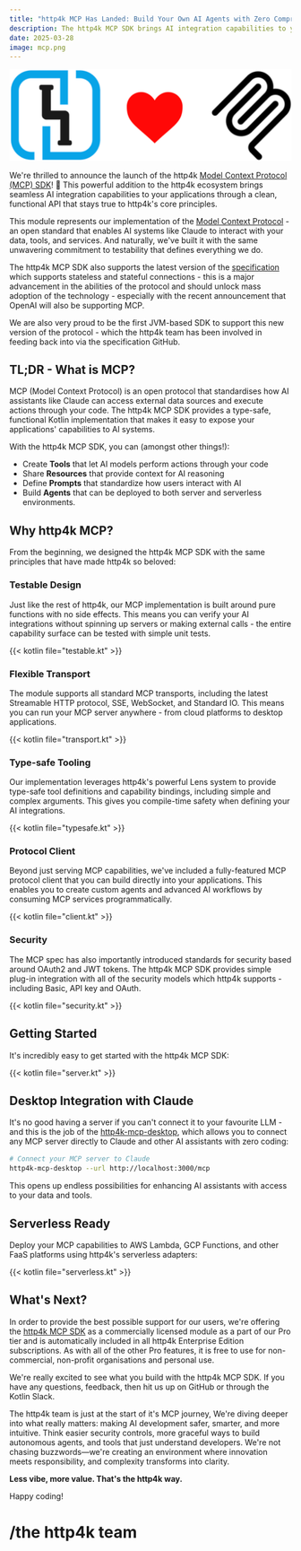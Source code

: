 ```yaml
---
title: "http4k MCP Has Landed: Build Your Own AI Agents with Zero Compromise on Testability!"
description: The http4k MCP SDK brings AI integration capabilities to your http4k applications with the same testability-first approach you know and love.
date: 2025-03-28
image: mcp.png
---
```


<img class="imageMid my-4" src="./http4k-mcp.png" alt="http4k MCP logo"/>

We're thrilled to announce the launch of the http4k [Model Context Protocol (MCP) SDK](https://mcp.http4k.org)! 🚀
This powerful addition to the http4k ecosystem brings seamless AI integration capabilities to your applications through
a clean, functional API that stays true to http4k's core principles.

This module represents our implementation of the [Model Context Protocol](https://modelcontextprotocol.io/) - an open
standard that enables AI systems like Claude to interact with your data, tools, and services. And naturally, we've built
it with the same unwavering commitment to testability that defines everything we do.

The http4k MCP SDK also supports the latest version of the [specification](https://spec.modelcontextprotocol.io/) which
supports stateless and stateful
connections - this is a major advancement in the abilities of the protocol and should unlock mass adoption of the
technology - especially with the recent announcement that OpenAI will also be supporting MCP.

We are also very proud to be the first JVM-based SDK to support this new version of the protocol - which the http4k team
has been involved in feeding back into via the specification GitHub.

## TL;DR - What is MCP?

MCP (Model Context Protocol) is an open protocol that standardises how AI assistants like Claude can access external
data sources and execute actions through your code. The http4k MCP SDK provides a type-safe, functional Kotlin
implementation that makes it easy to expose your applications' capabilities to AI systems.

With the http4k MCP SDK, you can (amongst other things!):

- Create **Tools** that let AI models perform actions through your code
- Share **Resources** that provide context for AI reasoning
- Define **Prompts** that standardize how users interact with AI
- Build **Agents** that can be deployed to both server and serverless environments.

## Why http4k MCP?

From the beginning, we designed the http4k MCP SDK with the same principles that have made http4k so beloved:

### Testable Design

Just like the rest of http4k, our MCP implementation is built around pure functions with no side effects. This means you
can verify your AI integrations without spinning up servers or making external calls - the entire capability surface can
be tested with simple unit tests.

{{< kotlin file="testable.kt" >}}

### Flexible Transport

The module supports all standard MCP transports, including the latest Streamable HTTP protocol, SSE, WebSocket, and
Standard IO. This means you can run your MCP server anywhere - from cloud platforms to desktop applications.

{{< kotlin file="transport.kt" >}}

### Type-safe Tooling

Our implementation leverages http4k's powerful Lens system to provide type-safe tool definitions and capability
bindings, including simple and complex arguments. This gives you compile-time safety when defining your AI integrations.

{{< kotlin file="typesafe.kt" >}}

### Protocol Client

Beyond just serving MCP capabilities, we've included a fully-featured MCP protocol client that you can build directly
into your applications. This enables you to create custom agents and advanced AI workflows by consuming MCP services
programmatically.

{{< kotlin file="client.kt" >}}

### Security

The MCP spec has also importantly introduced standards for security based around OAuth2 and JWT tokens. The http4k MCP SDK provides
simple plug-in integration with all of the security models which http4k supports - including Basic, API key and OAuth.

{{< kotlin file="security.kt" >}}

## Getting Started

It's incredibly easy to get started with the http4k MCP SDK:

{{< kotlin file="server.kt" >}}

## Desktop Integration with Claude

It's no good having a server if you can't connect it to your favourite LLM - and this is the job of the
[http4k-mcp-desktop](https://github.com/http4k/mcp-desktop), which allows you to connect any MCP server directly to
Claude and other AI assistants with zero coding:

```bash
# Connect your MCP server to Claude
http4k-mcp-desktop --url http://localhost:3000/mcp
```

This opens up endless possibilities for enhancing AI assistants with access to your data and tools.

## Serverless Ready

Deploy your MCP capabilities to AWS Lambda, GCP Functions, and other FaaS platforms using http4k's serverless adapters:

{{< kotlin file="serverless.kt" >}}

## What's Next?

In order to provide the best possible support for our users, we're offering the [http4k MCP SDK](https://mcp.http4k.org)
as a commercially licensed module as a part of our Pro tier and is automatically included in all http4k Enterprise
Edition subscriptions. As with all of the other Pro features, it is free to use for non-commercial, non-profit
organisations and personal use.

We're really excited to see what you build with the http4k MCP SDK. If you have any questions, feedback, then hit us up
on GitHub or through the Kotlin Slack.

The http4k team is just at the start of it's MCP journey, We're diving deeper into what really matters: making AI
development safer, smarter, and more intuitive. Think easier security controls, more graceful ways to build autonomous
agents, and tools that just understand developers. We're not chasing buzzwords—we're creating an environment where
innovation meets responsibility, and complexity transforms into clarity.

**Less vibe, more value. That's the http4k way.**

Happy coding!

# /the http4k team
